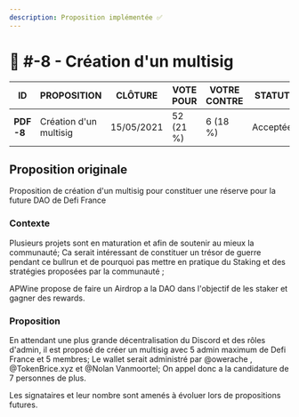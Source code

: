 ```yaml
---
description: Proposition implémentée ✅
---
```


# 📜 #-8 - Création d'un multisig

| ID         | PROPOSITION            | CLÔTURE    | VOTE POUR | VOTRE CONTRE | STATUT   |
| ---------- | ---------------------- | ---------- | --------- | ------------ | -------- |
| **PDF -8** | Création d'un multisig | 15/05/2021 | 52 (21 %) | 6 (18 %)     | Acceptée |

## Proposition originale

Proposition de création d'un multisig pour constituer une réserve pour la future DAO de Defi France

### Contexte

Plusieurs projets sont en maturation et afin de soutenir au mieux la communauté; Ca serait intéressant de constituer un trésor de guerre pendant ce bullrun et de pourquoi pas mettre en pratique du Staking et des stratégies proposées par la communauté ;

APWine propose de faire un Airdrop a la DAO dans l'objectif de les staker et gagner des rewards.

### Proposition

En attendant une plus grande décentralisation du Discord et des rôles d'admin, il est proposé de créer un multisig avec 5 admin maximum de Defi France et 5 membres; Le wallet serait administré par @owerache , @TokenBrice.xyz et @Nolan Vanmoortel; On appel donc a la candidature de 7 personnes de plus.

Les signataires et leur nombre sont amenés à évoluer lors de propositions futures.
